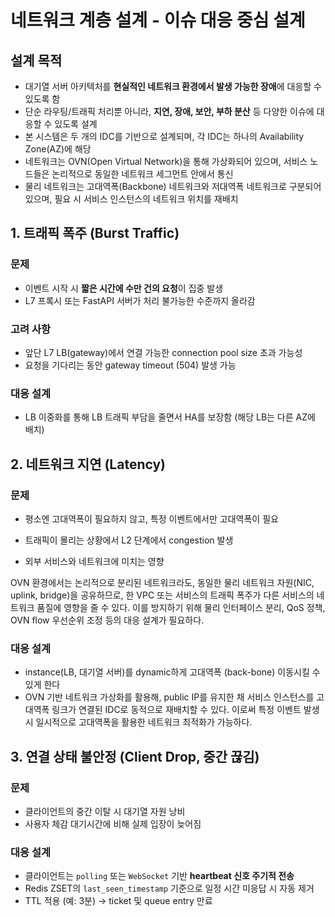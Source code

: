 # 네트워크 계층 설계 - 이슈 대응 중심 설계

## 설계 목적

- 대기열 서버 아키텍처를 **현실적인 네트워크 환경에서 발생 가능한 장애**에 대응할 수 있도록 함
- 단순 라우팅/트래픽 처리뿐 아니라, **지연, 장애, 보안, 부하 분산** 등 다양한 이슈에 대응할 수 있도록 설계
- 본 시스템은 두 개의 IDC를 기반으로 설계되며, 각 IDC는 하나의 Availability Zone(AZ)에 해당
- 네트워크는 OVN(Open Virtual Network)을 통해 가상화되어 있으며, 서비스 노드들은 논리적으로 동일한 네트워크 세그먼트 안에서 통신
- 물리 네트워크는 고대역폭(Backbone) 네트워크와 저대역폭 네트워크로 구분되어 있으며, 필요 시 서비스 인스턴스의 네트워크 위치를 재배치


## 1. 트래픽 폭주 (Burst Traffic)

### 문제

- 이벤트 시작 시 **짧은 시간에 수만 건의 요청**이 집중 발생
- L7 프록시 또는 FastAPI 서버가 처리 불가능한 수준까지 올라감

### 고려 사항

- 앞단 L7 LB(gateway)에서 연결 가능한 connection pool size 초과 가능성
- 요청을 기다리는 동안 gateway timeout (504) 발생 가능


### 대응 설계

- LB 이중화를 통해 LB 트래픽 부담을 줄면서 HA를 보장함 (해당 LB는 다른 AZ에 배치)


## 2. 네트워크 지연 (Latency)

### 문제

- 평소엔 고대역폭이 필요하지 않고, 특정 이벤트에서만 고대역폭이 필요
- 트래픽이 몰리는 상황에서 L2 단계에서 congestion 발생

- 외부 서비스와 네트워크에 미치는 영향

OVN 환경에서는 논리적으로 분리된 네트워크라도, 동일한 물리 네트워크 자원(NIC, uplink, bridge)을 공유하므로, 한 VPC 또는 서비스의 트래픽 폭주가 다른 서비스의 네트워크 품질에 영향을 줄 수 있다.
이를 방지하기 위해 물리 인터페이스 분리, QoS 정책, OVN flow 우선순위 조정 등의 대응 설계가 필요하다.

### 대응 설계

- instance(LB, 대기열 서버)를 dynamic하게 고대역폭 (back-bone) 이동시킬 수 있게 한다
- OVN 기반 네트워크 가상화를 활용해, public IP를 유지한 채 서비스 인스턴스를 고대역폭 링크가 연결된 IDC로 동적으로 재배치할 수 있다. 이로써 특정 이벤트 발생 시 일시적으로 고대역폭을 활용한 네트워크 최적화가 가능하다.


## 3. 연결 상태 불안정 (Client Drop, 중간 끊김)

### 문제

- 클라이언트의 중간 이탈 시 대기열 자원 낭비
- 사용자 체감 대기시간에 비해 실제 입장이 늦어짐

### 대응 설계

- 클라이언트는 `polling` 또는 `WebSocket` 기반 **heartbeat 신호 주기적 전송**
- Redis ZSET의 `last_seen_timestamp` 기준으로 일정 시간 미응답 시 자동 제거
- TTL 적용 (예: 3분) → ticket 및 queue entry 만료


